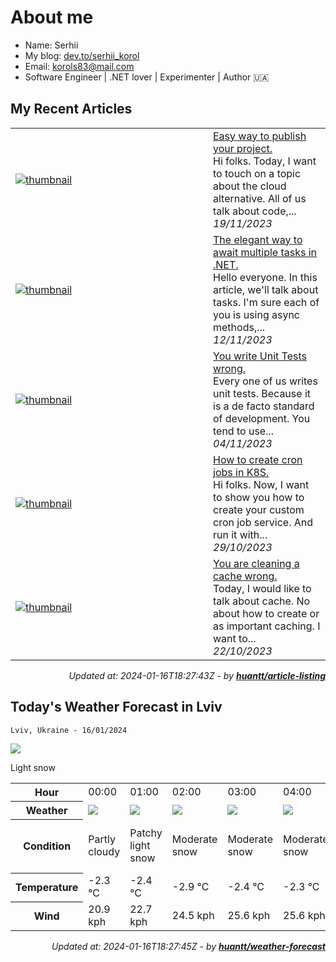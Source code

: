 # About me

- Name: Serhii
- My blog: [dev.to/serhii_korol](https://dev.to/serhii_korol_ab7776c50dba)
- Email: [korols83@mail.com](mailto:korols83@mail.com)
- Software Engineer | .NET lover | Experimenter | Author 🇺🇦

## My Recent Articles


<table>
        <tr>
            <td width="300px">
                <a href="https://dev.to/serhii_korol_ab7776c50dba/easy-way-to-publish-your-project-1kp8"><img src="https://res.cloudinary.com/practicaldev/image/fetch/s--_DldrwX3--/c_imagga_scale,f_auto,fl_progressive,h_420,q_auto,w_1000/https://dev-to-uploads.s3.amazonaws.com/uploads/articles/b84848p4p0mcw4501449.png" alt="thumbnail"></a>
            </td>
            <td>
                <a href="https://dev.to/serhii_korol_ab7776c50dba/easy-way-to-publish-your-project-1kp8">Easy way to publish your project.</a>
                <div>Hi folks. Today, I want to touch on a topic about the cloud alternative. All of us talk about code,...</div>
                <div><i>19/11/2023</i></div>
            </td>
        </tr>
        <tr>
            <td width="300px">
                <a href="https://dev.to/serhii_korol_ab7776c50dba/the-elegant-way-to-await-multiple-tasks-in-net-11pl"><img src="https://res.cloudinary.com/practicaldev/image/fetch/s--GnQLaIxU--/c_imagga_scale,f_auto,fl_progressive,h_420,q_auto,w_1000/https://dev-to-uploads.s3.amazonaws.com/uploads/articles/hftjg36f96qlmsj0jm5z.jpg" alt="thumbnail"></a>
            </td>
            <td>
                <a href="https://dev.to/serhii_korol_ab7776c50dba/the-elegant-way-to-await-multiple-tasks-in-net-11pl">The elegant way to await multiple tasks in .NET.</a>
                <div>Hello everyone. In this article, we&#39;ll talk about tasks. I&#39;m sure each of you is using async methods,...</div>
                <div><i>12/11/2023</i></div>
            </td>
        </tr>
        <tr>
            <td width="300px">
                <a href="https://dev.to/serhii_korol_ab7776c50dba/you-write-unit-tests-wrong-5d9f"><img src="https://res.cloudinary.com/practicaldev/image/fetch/s--GG0lG3cm--/c_imagga_scale,f_auto,fl_progressive,h_420,q_auto,w_1000/https://dev-to-uploads.s3.amazonaws.com/uploads/articles/ze1w904jlo4fzso8y0ty.jpg" alt="thumbnail"></a>
            </td>
            <td>
                <a href="https://dev.to/serhii_korol_ab7776c50dba/you-write-unit-tests-wrong-5d9f">You write Unit Tests wrong.</a>
                <div>Every one of us writes unit tests. Because it is a de facto standard of development. You tend to use...</div>
                <div><i>04/11/2023</i></div>
            </td>
        </tr>
        <tr>
            <td width="300px">
                <a href="https://dev.to/serhii_korol_ab7776c50dba/how-to-create-cron-jobs-in-k8s-405m"><img src="https://res.cloudinary.com/practicaldev/image/fetch/s--0McM2KI0--/c_imagga_scale,f_auto,fl_progressive,h_420,q_auto,w_1000/https://dev-to-uploads.s3.amazonaws.com/uploads/articles/l6artnd1z8pj4u1clsjx.jpg" alt="thumbnail"></a>
            </td>
            <td>
                <a href="https://dev.to/serhii_korol_ab7776c50dba/how-to-create-cron-jobs-in-k8s-405m">How to create cron jobs in K8S.</a>
                <div>Hi folks. Now, I want to show you how to create your custom cron job service. And run it with...</div>
                <div><i>29/10/2023</i></div>
            </td>
        </tr>
        <tr>
            <td width="300px">
                <a href="https://dev.to/serhii_korol_ab7776c50dba/you-are-cleaning-a-cache-wrong-1hjo"><img src="https://res.cloudinary.com/practicaldev/image/fetch/s--w0IfKBdC--/c_imagga_scale,f_auto,fl_progressive,h_420,q_auto,w_1000/https://dev-to-uploads.s3.amazonaws.com/uploads/articles/3nz7azlu6bf303ipt3mr.jpg" alt="thumbnail"></a>
            </td>
            <td>
                <a href="https://dev.to/serhii_korol_ab7776c50dba/you-are-cleaning-a-cache-wrong-1hjo">You are cleaning a cache wrong.</a>
                <div>Today, I would like to talk about cache. No about how to create or as important caching. I want to...</div>
                <div><i>22/10/2023</i></div>
            </td>
        </tr>
</table>

<div align="right">

*Updated at: 2024-01-16T18:27:43Z - by **[huantt/article-listing](https://github.com/huantt/article-listing)***

</div>

## Today's Weather Forecast in Lviv



`Lviv, Ukraine - 16/01/2024`

<img src="https://cdn.weatherapi.com/weather/64x64/day/326.png"/>

Light snow


<table>
    <tr>
        <th>Hour</th>
        <td>00:00</td><td>01:00</td><td>02:00</td><td>03:00</td><td>04:00</td><td>05:00</td><td>06:00</td><td>07:00</td><td>08:00</td><td>09:00</td><td>10:00</td><td>11:00</td><td>12:00</td><td>13:00</td><td>14:00</td><td>15:00</td><td>16:00</td><td>17:00</td><td>18:00</td><td>19:00</td><td>20:00</td><td>21:00</td><td>22:00</td><td>23:00</td>
    </tr>
    <tr>
        <th>Weather</th>
        <td><img src="https://cdn.weatherapi.com/weather/64x64/night/116.png"></img></td><td><img src="https://cdn.weatherapi.com/weather/64x64/night/323.png"></img></td><td><img src="https://cdn.weatherapi.com/weather/64x64/night/332.png"></img></td><td><img src="https://cdn.weatherapi.com/weather/64x64/night/332.png"></img></td><td><img src="https://cdn.weatherapi.com/weather/64x64/night/332.png"></img></td><td><img src="https://cdn.weatherapi.com/weather/64x64/night/326.png"></img></td><td><img src="https://cdn.weatherapi.com/weather/64x64/night/326.png"></img></td><td><img src="https://cdn.weatherapi.com/weather/64x64/night/326.png"></img></td><td><img src="https://cdn.weatherapi.com/weather/64x64/night/326.png"></img></td><td><img src="https://cdn.weatherapi.com/weather/64x64/day/311.png"></img></td><td><img src="https://cdn.weatherapi.com/weather/64x64/day/326.png"></img></td><td><img src="https://cdn.weatherapi.com/weather/64x64/day/338.png"></img></td><td><img src="https://cdn.weatherapi.com/weather/64x64/day/338.png"></img></td><td><img src="https://cdn.weatherapi.com/weather/64x64/day/371.png"></img></td><td><img src="https://cdn.weatherapi.com/weather/64x64/day/122.png"></img></td><td><img src="https://cdn.weatherapi.com/weather/64x64/day/119.png"></img></td><td><img src="https://cdn.weatherapi.com/weather/64x64/day/119.png"></img></td><td><img src="https://cdn.weatherapi.com/weather/64x64/night/119.png"></img></td><td><img src="https://cdn.weatherapi.com/weather/64x64/night/143.png"></img></td><td><img src="https://cdn.weatherapi.com/weather/64x64/night/143.png"></img></td><td><img src="https://cdn.weatherapi.com/weather/64x64/night/143.png"></img></td><td><img src="https://cdn.weatherapi.com/weather/64x64/night/332.png"></img></td><td><img src="https://cdn.weatherapi.com/weather/64x64/night/332.png"></img></td><td><img src="https://cdn.weatherapi.com/weather/64x64/night/338.png"></img></td>
    </tr>
    <tr>
        <th>Condition</th>
        <td width="200px">Partly cloudy</td><td width="200px">Patchy light snow</td><td width="200px">Moderate snow</td><td width="200px">Moderate snow</td><td width="200px">Moderate snow</td><td width="200px">Light snow</td><td width="200px">Light snow</td><td width="200px">Light snow</td><td width="200px">Light snow</td><td width="200px">Light freezing rain</td><td width="200px">Light snow</td><td width="200px">Heavy snow</td><td width="200px">Heavy snow</td><td width="200px">Moderate or heavy snow showers</td><td width="200px">Overcast</td><td width="200px">Cloudy</td><td width="200px">Cloudy</td><td width="200px">Cloudy</td><td width="200px">Mist</td><td width="200px">Mist</td><td width="200px">Mist</td><td width="200px">Moderate snow</td><td width="200px">Moderate snow</td><td width="200px">Heavy snow</td>
    </tr>
    <tr>
        <th>Temperature</th>
        <td>-2.3 °C</td><td>-2.4 °C</td><td>-2.9 °C</td><td>-2.4 °C</td><td>-2.3 °C</td><td>-2.7 °C</td><td>-2.8 °C</td><td>-3 °C</td><td>-3 °C</td><td>-3 °C</td><td>-2.9 °C</td><td>-2.2 °C</td><td>-1.9 °C</td><td>-1.9 °C</td><td>-2.3 °C</td><td>-2.9 °C</td><td>-3.6 °C</td><td>-5 °C</td><td>-6.2 °C</td><td>-5.7 °C</td><td>-5.2 °C</td><td>-5 °C</td><td>-4.1 °C</td><td>-3.5 °C</td>
    </tr>
    <tr>
        <th>Wind</th>
        <td>20.9 kph</td><td>22.7 kph</td><td>24.5 kph</td><td>25.6 kph</td><td>25.6 kph</td><td>26.3 kph</td><td>25.2 kph</td><td>23.8 kph</td><td>24.1 kph</td><td>22 kph</td><td>19.8 kph</td><td>19.8 kph</td><td>22.7 kph</td><td>22.7 kph</td><td>22 kph</td><td>20.9 kph</td><td>18 kph</td><td>13.3 kph</td><td>10.4 kph</td><td>9.4 kph</td><td>10.1 kph</td><td>11.5 kph</td><td>10.8 kph</td><td>12.2 kph</td>
    </tr>
</table>


<div align="right">

*Updated at: 2024-01-16T18:27:45Z - by **[huantt/weather-forecast](https://github.com/huantt/weather-forecast)***

</div>